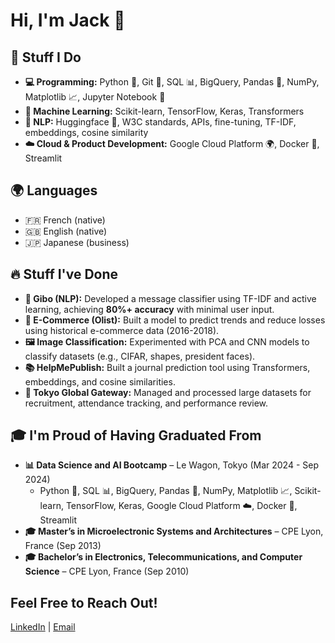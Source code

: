 # Hi, I'm Jack 👋    

## 🚀 Stuff I Do  

- **💻 Programming:** Python 🐍, Git 🔧, SQL 📊, BigQuery, Pandas 🐼, NumPy, Matplotlib 📈, Jupyter Notebook 📓  
- **🤖 Machine Learning:** Scikit-learn, TensorFlow, Keras, Transformers  
- **📝 NLP:** Huggingface 🤗, W3C standards, APIs, fine-tuning, TF-IDF, embeddings, cosine similarity  
- **☁️ Cloud & Product Development:** Google Cloud Platform 🌍, Docker 🐳, Streamlit  

## 🌍 Languages

- 🇫🇷 French (native)  
- 🇬🇧 English (native)  
- 🇯🇵 Japanese (business)  

## 🔥 Stuff I've Done  

- **📩 Gibo (NLP):** Developed a message classifier using TF-IDF and active learning, achieving **80%+ accuracy** with minimal user input.  
- **🛒 E-Commerce (Olist):** Built a model to predict trends and reduce losses using historical e-commerce data (2016-2018).  
- **🖼️ Image Classification:** Experimented with PCA and CNN models to classify datasets (e.g., CIFAR, shapes, president faces).  
- **📚 HelpMePublish:** Built a journal prediction tool using Transformers, embeddings, and cosine similarities.  
- **🏢 Tokyo Global Gateway:** Managed and processed large datasets for recruitment, attendance tracking, and performance review.  

## 🎓 I'm Proud of Having Graduated From  

- **📊 Data Science and AI Bootcamp** – Le Wagon, Tokyo (Mar 2024 - Sep 2024)  
  - Python 🐍, SQL 📊, BigQuery, Pandas 🐼, NumPy, Matplotlib 📈, Scikit-learn, TensorFlow, Keras, Google Cloud Platform ☁️, Docker 🐳, Streamlit  
- **🎓 Master’s in Microelectronic Systems and Architectures** – CPE Lyon, France (Sep 2013)  
- **🎓 Bachelor’s in Electronics, Telecommunications, and Computer Science** – CPE Lyon, France (Sep 2010)  

## Feel Free to Reach Out!  
[LinkedIn](https://www.linkedin.com/in/jack-dryvers) | [Email](mailto:j.dryvers@proton.me)  
